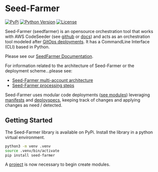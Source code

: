 # Seed-Farmer

[![PyPi](https://img.shields.io/pypi/v/seed-farmer)](https://pypi.org/project/seed-farmer/)
[![Python Version](https://img.shields.io/pypi/pyversions/seed-farmer.svg)](https://pypi.org/project/seed-farmer/)
[![License](https://img.shields.io/pypi/l/seed-farmer)](https://github.com/awslabs/seed-farmer/blob/main/LICENSE)

Seed-Farmer (seedfarmer) is an opensource orchestration tool that works with AWS CodeSeeder (see [github](https://github.com/awslabs/aws-codeseeder) or [docs](https://aws-codeseeder.readthedocs.io/en/latest/)) and acts as an orchestration tool modeled after [GitOps deployments](https://www.gitops.tech/).  It has a CommandLine Interface (CLI) based in Python. 

Please see our [SeedFarmer Documentation](https://seed-farmer.readthedocs.io/en/latest/).

For information related to the architecture of Seed-Farmer or the deployment scheme...please see:
- [Seed-Farmer multi-account architecture](https://seed-farmer.readthedocs.io/en/latest/architecture.html)
- [Seed-Farmer processing steps](https://seed-farmer.readthedocs.io/en/latest/architecture.html#method-of-processing)

Seed-Farmer uses modular code deployments ([see modules](https://seed-farmer.readthedocs.io/en/latest/module_development.html)) leveraging [manifests](https://seed-farmer.readthedocs.io/en/latest/manifests.html) and [deployspecs](https://seed-farmer.readthedocs.io/en/latest/module_development.html#deployspec), keeping track of changes and applying changes as need / detected.


## Getting Started
The Seed-Farmer library is available on PyPi.  Install the library in a python virtual environment.


```bash
python3 -m venv .venv
source .venv/bin/activate
pip install seed-farmer
```

A [project](https://seed-farmer.readthedocs.io/en/latest/project_development.html) is now necessary to begin create modules.  
